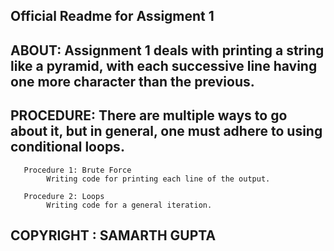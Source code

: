 Official Readme for Assigment 1
-------------------------------

ABOUT: Assignment 1 deals with printing a string like a pyramid, with each successive line having one more character than the previous.
------

PROCEDURE: There are multiple ways to go about it, but in general, one must adhere to using conditional loops. 
----------
	   Procedure 1: Brute Force
			Writing code for printing each line of the output.
			
	   Procedure 2: Loops
			Writing code for a general iteration.

COPYRIGHT : SAMARTH GUPTA
-------------------------

